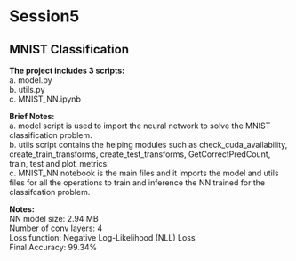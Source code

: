 # Session5
## MNIST Classification

**The project includes 3 scripts:**  
a. model.py  
b. utils.py  
c. MNIST_NN.ipynb  

**Brief Notes:**  
a. model script is used to import the neural network to solve the MNIST classification problem.  
b. utils script contains the helping modules such as check_cuda_availability, create_train_transforms, create_test_transforms, GetCorrectPredCount, train, test and plot_metrics.  
c. MNIST_NN notebook is the main files and it imports the model and utils files for all the operations to train and inference the NN trained for the classifcation problem.  

**Notes:**  
NN model size: 2.94 MB   
Number of conv layers:  4  
Loss function:  Negative Log-Likelihood (NLL) Loss  
Final Accuracy: 99.34%